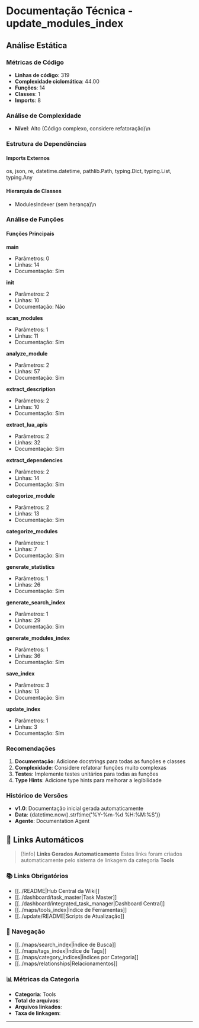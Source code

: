 # Documentação Técnica - update_modules_index

## Análise Estática

### Métricas de Código
- **Linhas de código**: 319
- **Complexidade ciclomática**: 44.00
- **Funções**: 14
- **Classes**: 1
- **Imports**: 8

### Análise de Complexidade
- **Nível**: Alto (Código complexo, considere refatoração)\n
### Estrutura de Dependências

#### Imports Externos
os, json, re, datetime.datetime, pathlib.Path, typing.Dict, typing.List, typing.Any

#### Hierarquia de Classes
- ModulesIndexer (sem herança)\n
### Análise de Funções

#### Funções Principais
**main**
- Parâmetros: 0
- Linhas: 14
- Documentação: Sim

**__init__**
- Parâmetros: 2
- Linhas: 10
- Documentação: Não

**scan_modules**
- Parâmetros: 1
- Linhas: 11
- Documentação: Sim

**analyze_module**
- Parâmetros: 2
- Linhas: 57
- Documentação: Sim

**extract_description**
- Parâmetros: 2
- Linhas: 10
- Documentação: Sim

**extract_lua_apis**
- Parâmetros: 2
- Linhas: 32
- Documentação: Sim

**extract_dependencies**
- Parâmetros: 2
- Linhas: 14
- Documentação: Sim

**categorize_module**
- Parâmetros: 2
- Linhas: 13
- Documentação: Sim

**categorize_modules**
- Parâmetros: 1
- Linhas: 7
- Documentação: Sim

**generate_statistics**
- Parâmetros: 1
- Linhas: 26
- Documentação: Sim

**generate_search_index**
- Parâmetros: 1
- Linhas: 29
- Documentação: Sim

**generate_modules_index**
- Parâmetros: 1
- Linhas: 36
- Documentação: Sim

**save_index**
- Parâmetros: 3
- Linhas: 13
- Documentação: Sim

**update_index**
- Parâmetros: 1
- Linhas: 3
- Documentação: Sim

### Recomendações

1. **Documentação**: Adicione docstrings para todas as funções e classes
2. **Complexidade**: Considere refatorar funções muito complexas
3. **Testes**: Implemente testes unitários para todas as funções
4. **Type Hints**: Adicione type hints para melhorar a legibilidade

### Histórico de Versões

- **v1.0**: Documentação inicial gerada automaticamente
- **Data**: {datetime.now().strftime('%Y-%m-%d %H:%M:%S')}
- **Agente**: Documentation Agent


## 🔗 **Links Automáticos**

> [!info] **Links Gerados Automaticamente**
> Estes links foram criados automaticamente pelo sistema de linkagem da categoria **Tools**

### **📚 Links Obrigatórios**
- [[../README|Hub Central da Wiki]]
- [[../dashboard/task_master|Task Master]]
- [[../dashboard/integrated_task_manager|Dashboard Central]]
- [[../maps/tools_index|Índice de Ferramentas]]
- [[../update/README|Scripts de Atualização]]

### **🧭 Navegação**
- [[../maps/search_index|Índice de Busca]]
- [[../maps/tags_index|Índice de Tags]]
- [[../maps/category_indices|Índices por Categoria]]
- [[../maps/relationships|Relacionamentos]]

### **📊 Métricas da Categoria**
- **Categoria**: Tools
- **Total de arquivos**: <!-- Contador automático -->
- **Arquivos linkados**: <!-- Contador automático -->
- **Taxa de linkagem**: <!-- Percentual automático -->

---

